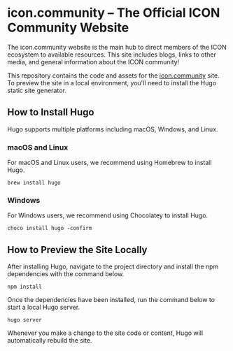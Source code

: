 # icon.community – The Official ICON Community Website

The icon.community website is the main hub to direct members of the ICON ecosystem to available resources. This site includes blogs, links to other media, and general information about the ICON community!

This repository contains the code and assets for the [icon.community](https://icon.community) site. To preview the site in a local environment, you'll need to install the Hugo static site generator.

## How to Install Hugo

Hugo supports multiple platforms including macOS, Windows, and Linux.

### macOS and Linux

For macOS and Linux users, we recommend using Homebrew to install Hugo.

```
brew install hugo
```

### Windows

For Windows users, we recommend using Chocolatey to install Hugo.

```
choco install hugo -confirm
```

## How to Preview the Site Locally

After installing Hugo, navigate to the project directory and install the npm dependencies with the command below.

```
npm install
```

Once the dependencies have been installed, run the command below to start a local Hugo server.

```
hugo server
```

Whenever you make a change to the site code or content, Hugo will automatically rebuild the site.